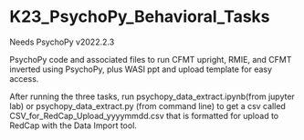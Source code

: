 # K23_PsychoPy_Behavioral_Tasks
Needs PsychoPy v2022.2.3

PsychoPy code and associated files to run CFMT upright, RMIE, and CFMT inverted using PsychoPy, plus WASI ppt and upload template for easy access. 

After running the three tasks, run psychopy_data_extract.ipynb(from jupyter lab) or psychopy_data_extract.py (from command line) to get a csv called CSV_for_RedCap_Upload_yyyymmdd.csv that is formatted for upload to RedCap with the Data Import tool. 
